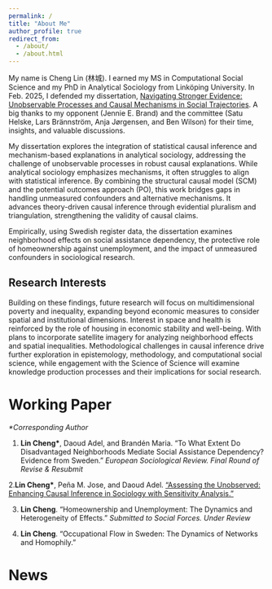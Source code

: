 ```yaml
---
permalink: /
title: "About Me"
author_profile: true
redirect_from: 
  - /about/
  - /about.html
---
```

My name is Cheng Lin (林城). I earned my MS in Computational Social Science and my PhD in Analytical Sociology from Linköping University. In Feb. 2025, I defended my dissertation, [Navigating Stronger Evidence: Unobservable Processes and Causal Mechanisms in Social Trajectories](https://liu.diva-portal.org/smash/record.jsf?pid=diva2%3A1926069&dswid=9708). A big thanks to my opponent (Jennie E. Brand) and the committee (Satu Helske, Lars Brännström, Anja Jørgensen, and Ben Wilson) for their time, insights, and valuable discussions. 

My dissertation explores the integration of statistical causal inference and mechanism-based explanations in analytical sociology, addressing the challenge of unobservable processes in robust causal explanations. While analytical sociology emphasizes mechanisms, it often struggles to align with statistical inference. By combining the structural causal model (SCM) and the potential outcomes approach (PO), this work bridges gaps in handling unmeasured confounders and alternative mechanisms. It advances theory-driven causal inference through evidential pluralism and triangulation, strengthening the validity of causal claims.

Empirically, using Swedish register data, the dissertation examines neighborhood effects on social assistance dependency, the protective role of homeownership against unemployment, and the impact of unmeasured confounders in sociological research.

Research Interests
------
Building on these findings, future research will focus on multidimensional poverty and inequality, expanding beyond economic measures to consider spatial and institutional dimensions. Interest in space and health is reinforced by the role of housing in economic stability and well-being. With plans to incorporate satellite imagery for analyzing neighborhood effects and spatial inequalities. Methodological challenges in causal inference drive further exploration in epistemology, methodology, and computational social science, while engagement with the Science of Science will examine knowledge production processes and their implications for social research.


Working Paper
======
_*Corresponding Author_

1. __Lin Cheng*__, Daoud Adel, and Brandén Maria. “To What Extent Do Disadvantaged Neighborhoods Mediate Social Assistance Dependency? Evidence from Sweden.” _European Sociological Review. Final Round of Revise & Resubmit_

2.__Lin Cheng*__, Peña M. Jose, and Daoud Adel. [“Assessing the Unobserved: Enhancing Causal Inference in Sociology with Sensitivity Analysis.”](https://arxiv.org/abs/2311.13410)

3. __Lin Cheng__. “Homeownership and Unemployment: The Dynamics and Heterogeneity of Effects.” _Submitted to Social Forces. Under Review_

4. __Lin Cheng__. “Occupational Flow in Sweden: The Dynamics of Networks and Homophily.”


News
======
